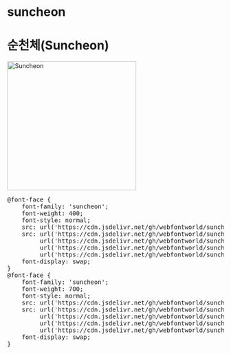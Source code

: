 # suncheon

# 순천체(Suncheon)

<a href="https://wess.tistory.com" target="_blank">
    <img src="https://webfontworld.github.io/suncheon/Suncheon.jpg" alt="Suncheon" style="width:300px">
</a>
<pre>
@font-face {
    font-family: 'suncheon';
    font-weight: 400;
    font-style: normal;
    src: url('https://cdn.jsdelivr.net/gh/webfontworld/suncheon/SuncheonRegular.eot');
    src: url('https://cdn.jsdelivr.net/gh/webfontworld/suncheon/SuncheonRegular.eot?#iefix') format('embedded-opentype'),
         url('https://cdn.jsdelivr.net/gh/webfontworld/suncheon/SuncheonRegular.woff2') format('woff2'),
         url('https://cdn.jsdelivr.net/gh/webfontworld/suncheon/SuncheonRegular.woff') format('woff'),
         url('https://cdn.jsdelivr.net/gh/webfontworld/suncheon/SuncheonRegular.ttf') format("truetype");
    font-display: swap;
} 
@font-face {
    font-family: 'suncheon';
    font-weight: 700;
    font-style: normal;
    src: url('https://cdn.jsdelivr.net/gh/webfontworld/suncheon/SuncheonBold.eot');
    src: url('https://cdn.jsdelivr.net/gh/webfontworld/suncheon/SuncheonBold.eot?#iefix') format('embedded-opentype'),
         url('https://cdn.jsdelivr.net/gh/webfontworld/suncheon/SuncheonBold.woff2') format('woff2'),
         url('https://cdn.jsdelivr.net/gh/webfontworld/suncheon/SuncheonBold.woff') format('woff'),
         url('https://cdn.jsdelivr.net/gh/webfontworld/suncheon/SuncheonBold.ttf') format("truetype");
    font-display: swap;
} 
</pre>
